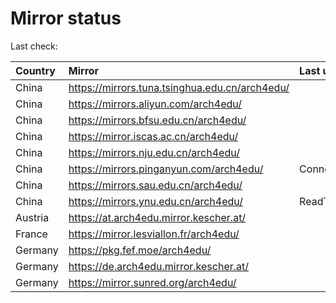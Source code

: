 <script src="./time.js"></script>
# Mirror status
Last check: <script type="text/javascript">localize(1678998045.8973851);</script>

|Country|Mirror|Last update|
|:------|:-----|:----------|
|China|https://mirrors.tuna.tsinghua.edu.cn/arch4edu/|<script type="text/javascript">localize(1678991661);</script>|
|China|https://mirrors.aliyun.com/arch4edu/|<script type="text/javascript">localize(1678862202);</script>|
|China|https://mirrors.bfsu.edu.cn/arch4edu/|<script type="text/javascript">localize(1678948751);</script>|
|China|https://mirror.iscas.ac.cn/arch4edu/|<script type="text/javascript">localize(1678948751);</script>|
|China|https://mirrors.nju.edu.cn/arch4edu/|<script type="text/javascript">localize(1678948751);</script>|
|China|https://mirrors.pinganyun.com/arch4edu/|ConnectionError|
|China|https://mirrors.sau.edu.cn/arch4edu/|<script type="text/javascript">localize(1673850842);</script>|
|China|https://mirrors.ynu.edu.cn/arch4edu/|ReadTimeout|
|Austria|https://at.arch4edu.mirror.kescher.at/|<script type="text/javascript">localize(1678948751);</script>|
|France|https://mirror.lesviallon.fr/arch4edu/|<script type="text/javascript">localize(1678948751);</script>|
|Germany|https://pkg.fef.moe/arch4edu/|<script type="text/javascript">localize(1678948751);</script>|
|Germany|https://de.arch4edu.mirror.kescher.at/|<script type="text/javascript">localize(1678948751);</script>|
|Germany|https://mirror.sunred.org/arch4edu/|<script type="text/javascript">localize(1678948751);</script>|

<script src="./tablefilter/tablefilter.js"></script>
<script src="./table.js"></script>